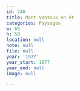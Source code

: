 ```yaml
---
id: 740
title: Mont Ventoux en ét
categories: Paysages
w: 65
h: 50
location: null
note: null
file: null
year: '1977'
year_start: 1977
year_end: null
image: null

---
```

